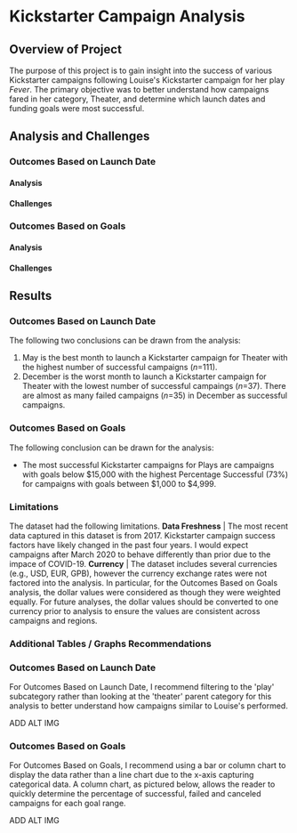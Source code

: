 # Kickstarter Campaign Analysis

## Overview of Project
The purpose of this project is to gain insight into the success of various Kickstarter campaigns following Louise's Kickstarter campaign for her play *Fever*. The primary objective was to better understand how campaigns fared in her category, Theater, and determine which launch dates and funding goals were most successful. 

## Analysis and Challenges
### Outcomes Based on Launch Date
#### Analysis

#### Challenges

### Outcomes Based on Goals
#### Analysis

#### Challenges

## Results
### Outcomes Based on Launch Date
The following two conclusions can be drawn from the analysis:
1. May is the best month to launch a Kickstarter campaign for Theater with the highest number of successful campaigns (*n*=111). 
2. December is the worst month to launch a Kickstarter campaign for Theater with the lowest number of successful campaings (*n*=37). There are almost as many failed campaigns (*n*=35) in December as successful campaigns. 

### Outcomes Based on Goals
The following conclusion can be drawn for the analysis: 
* The most successful Kickstarter campaigns for Plays are campaigns with goals below $15,000 with the highest Percentage Successful (73%) for campaigns with goals between $1,000 to $4,999. 

### Limitations
The dataset had the following limitations. 
**Data Freshness** | The most recent data captured in this dataset is from 2017. Kickstarter campaign success factors have likely changed in the past four years. I would expect campaigns after March 2020 to behave differently than prior due to the impace of COVID-19. 
**Currency** | The dataset includes several currencies (e.g., USD, EUR, GPB), however the currency exchange rates were not factored into the analysis. In particular, for the Outcomes Based on Goals analysis, the dollar values were considered as though they were weighted equally. For future analyses, the dollar values should be converted to one currency prior to analysis to ensure the values are consistent across campaigns and regions. 

### Additional Tables / Graphs Recommendations

### Outcomes Based on Launch Date
For Outcomes Based on Launch Date, I recommend filtering to the 'play' subcategory rather than looking at the 'theater' parent category for this analysis to better understand how campaigns similar to Louise's performed. 

ADD ALT IMG

### Outcomes Based on Goals
For Outcomes Based on Goals, I recommend using a bar or column chart to display the data rather than a line chart due to the x-axis capturing categorical data. A column chart, as pictured below, allows the reader to quickly determine the percentage of successful, failed and canceled campaigns for each goal range. 

ADD ALT IMG




